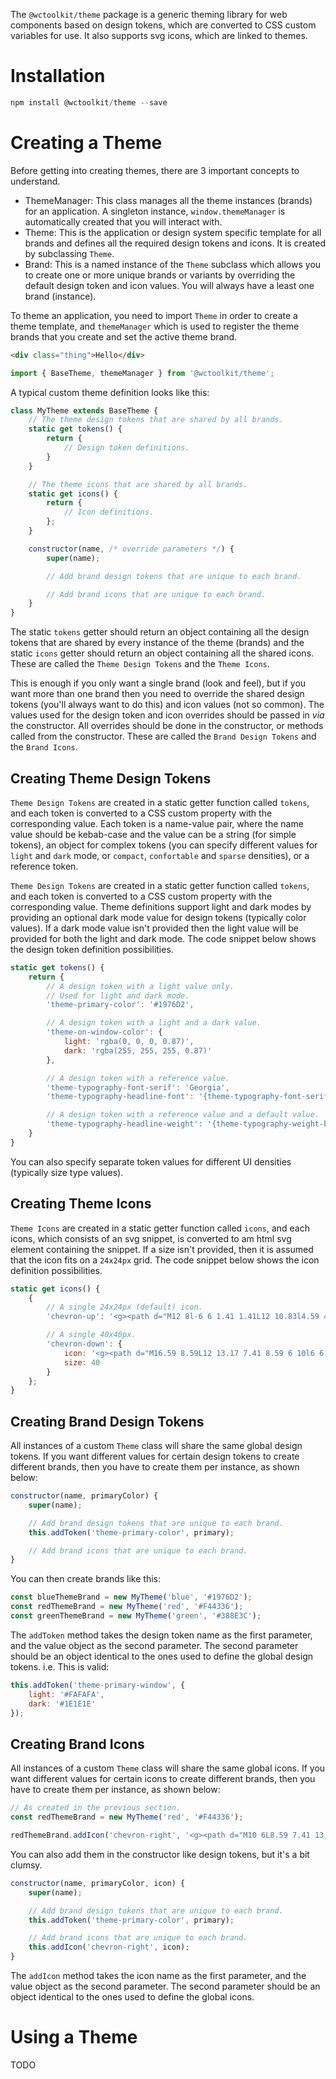 The `@wctoolkit/theme` package is a generic theming library for web components based on design tokens, which are converted to CSS custom variables for use. It also supports svg icons, which are linked to themes.

# Installation

```powershell
npm install @wctoolkit/theme --save
```

# Creating a Theme

Before getting into creating themes, there are 3 important concepts to understand.

* ThemeManager: This class manages all the theme instances (brands) for an application. A singleton instance, `window.themeManager` is automatically created that you will interact with.
* Theme: This is the application or design system specific template for all brands and defines all the required design tokens and icons. It is created by subclassing `Theme`.
* Brand: This is a named instance of the `Theme` subclass which allows you to create one or more unique brands or variants by overriding the default design token and icon values. You will always have a least one brand (instance).

To theme an application, you need to import `Theme` in order to create a theme template, and `themeManager` which is used to register the theme brands that you create and set the active theme brand.

```html
<div class="thing">Hello</div>
```

```javascript
import { BaseTheme, themeManager } from '@wctoolkit/theme';
```

A typical custom theme definition looks like this:

```javascript
class MyTheme extends BaseTheme {  
    // The theme design tokens that are shared by all brands.
    static get tokens() {
        return {
            // Design token definitions.
        }
    }

    // The theme icons that are shared by all brands.
    static get icons() {
        return {
            // Icon definitions.
        };
    }

    constructor(name, /* override parameters */) {
        super(name);

        // Add brand design tokens that are unique to each brand.

        // Add brand icons that are unique to each brand.
    }
}
```

The static `tokens` getter should return an object containing all the design tokens that are shared by every instance of the theme (brands) and the static `icons` getter should return an object containing all the shared icons. These are called the `Theme Design Tokens` and the `Theme Icons`.

This is enough if you only want a single brand (look and feel), but if you want more than one brand then you need to override the shared design tokens (you'll always want to do this) and icon values (not so common). The values used for the design token and icon overrides should be passed in *via* the constructor. All overrides should be done in the constructor, or methods called from the constructor. These are called the `Brand Design Tokens` and the `Brand Icons`.

## Creating Theme Design Tokens

`Theme Design Tokens` are created in a static getter function called `tokens`, and each token is converted to a CSS custom property with the corresponding value. Each token is a name-value pair, where the name value should be kebab-case and the value can be a string (for simple tokens), an object for complex tokens (you can specify different values for `light` and `dark` mode, or `compact`, `confortable` and `sparse` densities), or a reference token.

`Theme Design Tokens` are created in a static getter function called `tokens`, and each token is converted to a CSS custom property with the corresponding value. Theme definitions support light and dark modes by providing an optional dark mode value for design tokens (typically color values). If a dark mode value isn't provided then the light value will be provided for both the light and dark mode. The code snippet below shows the design token definition possibilities.

```javascript
static get tokens() {
    return {
        // A design token with a light value only.
        // Used for light and dark mode.
        'theme-primary-color': '#1976D2',

        // A design token with a light and a dark value.
        'theme-on-window-color': {
            light: 'rgba(0, 0, 0, 0.87)',
            dark: 'rgba(255, 255, 255, 0.87)'
        },

        // A design token with a reference value.
        'theme-typography-font-serif': 'Georgia',
        'theme-typography-headline-font': '{theme-typography-font-serif}',

        // A design token with a reference value and a default value.
        'theme-typography-headline-weight': '{theme-typography-weight-bold:600}',
    }
}
```
You can also specify separate token values for different UI densities (typically size type values).

## Creating Theme Icons

`Theme Icons` are created in a static getter function called `icons`, and each icons, which consists of an svg snippet, is converted to am html svg element containing the snippet. If a size isn't provided, then it is assumed that the icon fits on a `24x24px` grid. The code snippet below shows the icon definition possibilities.

```javascript
static get icons() {
    {
        // A single 24x24px (default) icon.
        'chevron-up': '<g><path d="M12 8l-6 6 1.41 1.41L12 10.83l4.59 4.58L18 14z"/></g>',

        // A single 40x40px.
        'chevron-down': {
            icon: '<g><path d="M16.59 8.59L12 13.17 7.41 8.59 6 10l6 6 6-6z"/></g>',
            size: 40
        }
    }; 
}

```

## Creating Brand Design Tokens

All instances of a custom `Theme` class will share the same global design tokens. If you want different values for certain design tokens to create different brands, then you have to create them per instance, as shown below:

```javascript
constructor(name, primaryColor) {
    super(name);

    // Add brand design tokens that are unique to each brand.
    this.addToken('theme-primary-color', primary);

    // Add brand icons that are unique to each brand.
}
```

You can then create brands like this:

```javascript
const blueThemeBrand = new MyTheme('blue', '#1976D2');
const redThemeBrand = new MyTheme('red', '#F44336');
const greenThemeBrand = new MyTheme('green', '#388E3C');
```

The `addToken` method takes the design token name as the first parameter, and the value object as the second parameter. The second parameter should be an object identical to the ones used to define the global design tokens. i.e. This is valid:

```javascript
this.addToken('theme-primary-window', {
    light: '#FAFAFA',
    dark: '#1E1E1E'
});
```

## Creating Brand Icons

All instances of a custom `Theme` class will share the same global icons. If you want different values for certain icons to create different brands, then you have to create them per instance, as shown below:

```javascript
// As created in the previous section.
const redThemeBrand = new MyTheme('red', '#F44336');

redThemeBrand.addIcon('chevron-right', '<g><path d="M10 6L8.59 7.41 13.17 12l-4.58 4.59L10 18l6-6z"/></g>');
```

You can also add them in the constructor like design tokens, but it's a bit clumsy.

```javascript
constructor(name, primaryColor, icon) {
    super(name);

    // Add brand design tokens that are unique to each brand.
    this.addToken('theme-primary-color', primary);

    // Add brand icons that are unique to each brand.
    this.addIcon('chevron-right', icon);
}
```

The `addIcon` method takes the icon name as the first parameter, and the value object as the second parameter. The second parameter should be an object identical to the ones used to define the global icons.

# Using a Theme

TODO